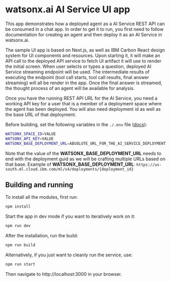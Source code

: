 # watsonx.ai AI Service UI app

This app demonstrates how a deployed agent as a AI Service REST API can be consumed in a chat app. In order to get it to run,
you first need to follow documentation for creating an agent and then deploy it as an AI Service
in watsonx.ai.

The sample UI app is based on Next.js, as well as IBM Carbon React design system for UI components and resources. Upon
starting it, it will make an API call to the deployed API service to fetch UI artifact it will use to render the
initial screen. When user selects or types a question, deployed AI Service streaming endpoint will be used.
The intermediate results of executing the endpoint (tool call starts, tool call results, final answer streaming)
will all be render in the app. Once the final answer is streamed, the thought process of an agent will be
available for analysis.

Once you have the running REST API URL for the AI Service, you need a working API key for a user that is
a member of a deployment space where the agent has been deployed. You will also need deployment id as well
as the base URL of that deployment.

Before building, set the following variables in the `./.env` file ([docs](https://nextjs.org/docs/pages/building-your-application/configuring/environment-variables#loading-environment-variables)):

```sh
WATSONX_SPACE_ID=VALUE
WATSONX_API_KEY=VALUE
WATSONX_BASE_DEPLOYMENT_URL=ABSOLUTE_URL_FOR_THE_AI_SERVICE_DEPLOYMENT
```

Note that the value of the **WATSONX_BASE_DEPLOYMENT_URL** needs to end with the deployment guid as we will be
crafting multiple URLs based on that base. Example of **WATSONX_BASE_DEPLOYMENT_URL**:
`https://us-south.ml.cloud.ibm.com/ml/v4/deployments/{deployment_id}`

## Building and running

To install all the modules, first run:

```bash
npm install
```

Start the app in dev mode if you want to iteratively work on it:

```bash
npm run dev
```

After the installation, run the build:

```bash
npm run build
```

Alternatively, if you just want to cleanly run the service, use:

```bash
npm run start
```

Then navigate to http://localhost:3000 in your browser.
